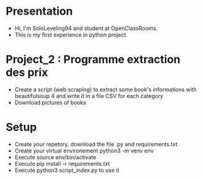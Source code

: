 # Presentation

  - Hi, I'm SoloLeveling94 and student at OpenClassRooms.
  - This is my first experience in python project. 

# Project_2 : Programme extraction des prix 
  - Create a script (web scraping) to extract some book's informations with beautifulsoup 4 and write it in a file CSV for each category
  - Download pictures of books 

# Setup
  - Create your repetory, download the file .py and requirements.txt
  - Create your virtual environement python3 -m venv env
  - Execute source env/bin/activate
  - Execute pip install -r requirements.txt
  - Execute python3 script_index.py to use it
